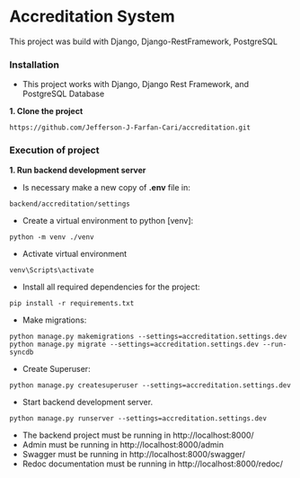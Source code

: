 # Accreditation System
This project was build with Django, Django-RestFramework, PostgreSQL
### Installation
- This project works with Django, Django Rest Framework, and PostgreSQL Database

**1. Clone the project**
~~~  
https://github.com/Jefferson-J-Farfan-Cari/accreditation.git
~~~

### Execution of project

**1. Run backend development server**   
- Is necessary make a new copy of **.env** file in:
~~~
backend/accreditation/settings
~~~
- Create a virtual environment to python [venv]:
~~~
python -m venv ./venv
~~~
- Activate virtual environment
~~~
venv\Scripts\activate
~~~
- Install all required dependencies for the project:
~~~
pip install -r requirements.txt
~~~
- Make migrations:
~~~
python manage.py makemigrations --settings=accreditation.settings.dev
python manage.py migrate --settings=accreditation.settings.dev --run-syncdb
~~~
- Create Superuser:
~~~
python manage.py createsuperuser --settings=accreditation.settings.dev
~~~
- Start backend development server.
~~~
python manage.py runserver --settings=accreditation.settings.dev
~~~
- The backend project must be running in http://localhost:8000/
- Admin must be running in http://localhost:8000/admin
- Swagger must be running in http://localhost:8000/swagger/
- Redoc documentation must be running in http://localhost:8000/redoc/
